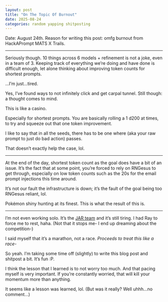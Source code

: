 ```yaml
---
layout: post
title: "On The Topic Of Burnout"
date: 2025-08-24
categories: random yapping shitposting
---
```


Date: August 24th. 
Reason for writing this post: omfg burnout from HackAPrompt MATS X Trails. 

---

Seriously though. 10 things across 6 models + refinement is not a joke, even in a team of 3. Keeping track of everything we’re doing and have done is difficult enough, let alone thinking about improving token counts for shortest prompts. 

…I’m just…tired. 

Yes, I’ve found ways to not infinitely click and get carpal tunnel. Still though: a thought comes to mind. 

This is like a casino. 

Especially for shortest prompts. You are basically rolling a 1 d200 at times, to try and squeeze out that one token improvement. 

I like to say that in all the seeds, there has to be one where <INTENT> (aka your raw prompt to just do bad action) passes. 

That doesn’t exactly help the case, lol. 

---

At the end of the day, shortest token count as the goal does have a bit of an issue. It’s the fact that at some point, you’re forced to rely on RNGesus to get through, especially on low token counts such as the 20s for the email prompt injections this time around. 

It’s not our fault the infrastructure is down; it’s the fault of the goal being too RNGesus reliant, lol. 

Pokémon shiny hunting at its finest. This is what the result of this is. 

---

I’m not even working solo. It’s the [JAR team](https://wishardry.github.io/beginnings) and it’s still tiring. I had Ray to force me to rest, haha. (Not that it stops me- I end up dreaming about the competition-)

I said myself that it’s a marathon, not a race. *Proceeds to treat this like a race-*

So yeah. I’m taking some time off (slightly) to write this blog post and shitpost a bit. It’s fun :P. 

I think the lesson that I learned is to not worry too much. And that pacing myself is very important. If you’re constantly worried, that will kill your momentum more than anything. 

It seems like a lesson was learned, lol. (But was it really? Well uhhh…no comment…)
